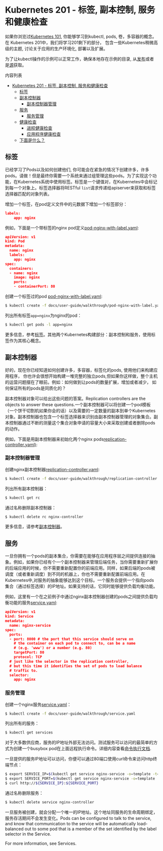 # **Kubernetes 201 - 标签, 副本控制, 服务和健康检查**

如果你浏览过[Kubernetes 101](http://kubernetes.io/v1.0/docs/user-guide/walkthrough/README.html), 你能够学习到kubectl, pods, 卷，多容器的概念。在 Kubernetes 201中，我们将学习201剩下的部分， 包含一些Kubernetes稍微高级的主题, 讨论关于应用的生产环境化, 部署以及扩展。

为了让kubectl操作的示例可以正常工作，确保本地存在示例的目录, 从[发布](https://github.com/GoogleCloudPlatform/kubernetes/releases)或者是[源](https://github.com/GoogleCloudPlatform/kubernetes)获取。

内容列表

* [Kubernetes 201 - 标签, 副本控制, 服务和健康检查](http://kubernetes.io/v1.0/docs/user-guide/walkthrough/k8s201.html#kubernetes-201---labels-replication-controllers-services-and-health-checking)
   * [标签](http://kubernetes.io/v1.0/docs/user-guide/walkthrough/k8s201.html#labels)
   * [副本控制器](http://kubernetes.io/v1.0/docs/user-guide/walkthrough/k8s201.html#replication-controllers)
     * [副本控制器管理](http://kubernetes.io/v1.0/docs/user-guide/walkthrough/k8s201.html#replication-controller-management)
   * [服务](http://kubernetes.io/v1.0/docs/user-guide/walkthrough/k8s201.html#services)
     * [服务管理](http://kubernetes.io/v1.0/docs/user-guide/walkthrough/k8s201.html#service-management)
   * [健康检查](http://kubernetes.io/v1.0/docs/user-guide/walkthrough/k8s201.html#health-checking)
     * [进程健康检查](http://kubernetes.io/v1.0/docs/user-guide/walkthrough/k8s201.html#process-health-checking)
     * [应用程序健康检查](http://kubernetes.io/v1.0/docs/user-guide/walkthrough/k8s201.html#application-health-checking)
   * [下面是什么？](http://kubernetes.io/v1.0/docs/user-guide/walkthrough/k8s201.html#whats-next)
  
## **标签**

已经学习了Pods以及如何创建他们, 你可能会在紧急的情况下创建许多，许多pods。请做！但是最终你需要一个系统来通过组管理这些pods。为了实现这个功能，在Kubernetes系统中使用标签。标签是一个键值对，在Kubernetes中会标记到每一个对象上。标签选择器将RESTful `list`请求传递给apiserver来获取和标签选择器匹配的对象列表。

增加一个标签，在pod定义文件中的元数据下增加一个标签部分：

```json
labels:
    app: nginx
```

例如，下面是一个带标签的nginx pod定义[pod-nginx-with-label.yaml](http://kubernetes.io/v1.0/docs/user-guide/walkthrough/pod-nginx-with-label.yaml):

```json
apiVersion: v1
kind: Pod
metadata:
  name: nginx
  labels:
    app: nginx
spec:
  containers:
  - name: nginx
    image: nginx
    ports:
    - containerPort: 80
```

创建一个标签过的pod [pod-nginx-with-label.yaml](http://kubernetes.io/v1.0/docs/user-guide/walkthrough/pod-nginx-with-label.yaml):

```bash
$ kubectl create -f docs/user-guide/walkthrough/pod-nginx-with-label.yaml
```

列出所有标签`app=nginx`为nginx的pod：

```bash
$ kubectl get pods -l app=nginx
```

更多信息，参考[标签](http://kubernetes.io/v1.0/docs/user-guide/labels.html)。其他两个Kubernetes构建部分：副本控制和服务，使用标签作为其核心概念。

## **副本控制器**

好的，现在你已经知道如何创建许多，多容器，标签化的pods, 使用他们来构建应用程序， 你也许会很想开始构建一堆完整的独立pods,但如果你这样做，整个主机的运营问题摆在了眼前。例如：如何做到让pods的数量扩展，增加或者减少， 如何保证所有的pods是同质化的？

副本控制器对象可以给出这些问题的答案。Replication controllers are the objects to answer these questions.一个副本控制器可以将创建一个pod模板（一个饼干切割机如果你会的话）以及需要的一定数量的副本到单个Kubernetes对象。副本控制器也包含一个标签选择器来识别由副本控制器管理的对象集合。副本控制器通过不断的测量这个集合对象申请的容量大小来采取创建或者删除pods的动作。

例如，下面是用副本控制器来初始化两个nginx pods[replication-controller.yaml)](http://kubernetes.io/v1.0/docs/user-guide/walkthrough/replication-controller.yaml):

### **副本控制器管理**

创建nginx副本控制器[replication-controller.yaml](http://kubernetes.io/v1.0/docs/user-guide/walkthrough/replication-controller.yaml):

```bash
$ kubectl create -f docs/user-guide/walkthrough/replication-controller.yaml
```

列出所有副本控制器：

```bash
$ kubectl get rc
```

通过名称删除副本控制器：

```bash
$ kubectl delete rc nginx-controller
```

更多信息，请参考[副本控制器](http://kubernetes.io/v1.0/docs/user-guide/replication-controller.html)。

## **服务**

一旦你拥有一个pods的副本集合，你需要在能够在应用程序层之间提供连接的抽象。例如，如果你已经有个一个副本控制器来管理后端任务，当你需要重新扩展你的后端应用的时候，你不需要重新配置你的前端应用。同样，如果后端的pods被调度（或者重新调度）到不同的机器上，你也不需要重新配置前端应用。在Kubernetes中,对服务的抽象能够达到这个目标。一个服务会提供一个指向pods集合（通过标签选择）的IP地址。如果支持的话，它同时能够提供负载均衡功能。

例如，这里有一个在之前例子中通过nginx副本控制器创建的pods之间提供负载均衡功能的服务[service.yaml](http://kubernetes.io/v1.0/docs/user-guide/walkthrough/service.yaml):

```json
apiVersion: v1
kind: Service
metadata:
  name: nginx-service
spec:
  ports:
  - port: 8000 # the port that this service should serve on
    # the container on each pod to connect to, can be a name
    # (e.g. 'www') or a number (e.g. 80)
    targetPort: 80
    protocol: TCP
  # just like the selector in the replication controller,
  # but this time it identifies the set of pods to load balance
  # traffic to.
  selector:
    app: nginx
```

### **服务管理**

创建一个nginx服务[service.yaml](http://kubernetes.io/v1.0/docs/user-guide/walkthrough/service.yaml)：

```bash
$ kubectl create -f docs/user-guide/walkthrough/service.yaml
```

列出所有的服务：

```bash
$ kubectl get services
```

对于大多数供应商，服务的IP地址外部无法访问。测试服务可以访问的最简单的方式为创建一个busybox pod在上面远程执行命令。详细内容查看[命令执行文档](http://kubernetes.io/v1.0/docs/user-guide/kubectl/kubectl_exec.html).

一旦提供的服务IP地址可以访问，你便可以通过80端口使用curl命令来访问http终端节点：

```bash
$ export SERVICE_IP=$(kubectl get service nginx-service -o=template -t={{.spec.clusterIP}})
$ export SERVICE_PORT=$(kubectl get service nginx-service -o=template '-t={{(index .spec.ports 0).port}}')
$ curl http://${SERVICE_IP}:${SERVICE_PORT}
```

通过名称删除服务：
```bash
$ kubectl delete service nginx-controller
```

一旦服务被创建，就会分配一个唯一的IP地址。这个地址同服务的生命周期绑定，服务存活期间不会发生变化。Pods can be configured to talk to the service, and know that communication to the service will be automatically load-balanced out to some pod that is a member of the set identified by the label selector in the Service.

For more information, see Services.
